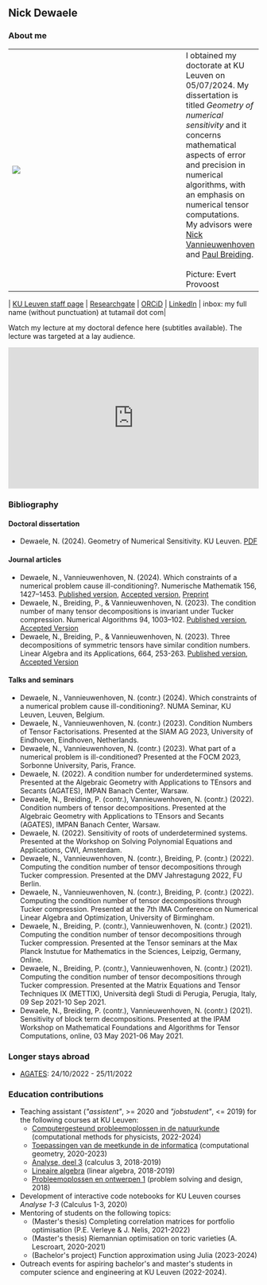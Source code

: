 ## Nick Dewaele


### About me

<table><tr><td width="400"><img src="https://raw.githubusercontent.com/Nikdwal/nikdwal.github.io/master/writing.jpg"></td><td> I obtained my doctorate at KU Leuven on 05/07/2024. My dissertation is titled <em>Geometry of numerical sensitivity</em> and it concerns mathematical aspects of error and precision in numerical algorithms, with an emphasis on numerical tensor computations. 
<br>My advisors were <a href="https://people.cs.kuleuven.be/~nick.vannieuwenhoven">Nick Vannieuwenhoven</a> and <a href="https://pbrdng.github.io/">Paul Breiding</a>. <br><br><span style="font-size=0.7em">Picture: Evert Provoost</span></td></tr></table>

| [KU Leuven staff page](https://www.kuleuven.be/wieiswie/en/person/00124993) | [Researchgate](https://www.researchgate.net/profile/Nick-Dewaele-2) | [ORCiD](https://orcid.org/0000-0002-5558-4782) | [LinkedIn](https://www.linkedin.com/in/nick-dewaele-614323170/) | inbox: my full name (without punctuation) at tutamail dot com|

Watch my lecture at my doctoral defence here (subtitles available). The lecture was targeted at a lay audience.
<div style="padding:56.25% 0 0 0;position:relative;"><iframe src="https://player.vimeo.com/video/979853090?badge=0&amp;autopause=0&amp;player_id=0&amp;app_id=58479" frameborder="0" allow="autoplay; fullscreen; picture-in-picture; clipboard-write" style="position:absolute;top:0;left:0;width:100%;height:100%;" title="Geometry of Numerical Sensitivity"></iframe></div><script src="https://player.vimeo.com/api/player.js"></script>

### Bibliography
<!-- #### Preprints -->
#### Doctoral dissertation
- Dewaele, N. (2024). Geometry of Numerical Sensitivity. KU Leuven. [PDF](thesis.pdf)

#### Journal articles
- Dewaele, N., Vannieuwenhoven, N. (2024). Which constraints of a numerical problem cause ill-conditioning?. Numerische Mathematik 156, 1427–1453. [Published version](https://doi.org/10.1007/s00211-024-01427-6), [Accepted version](https://lirias.kuleuven.be/retrieve/770286), [Preprint](https://arxiv.org/abs/2305.11547)
- Dewaele, N., Breiding, P., & Vannieuwenhoven, N. (2023). The condition number of many tensor decompositions is invariant under Tucker compression.  Numerical Algorithms 94, 1003–102. [Published version](https://link.springer.com/article/10.1007/s11075-023-01526-9), [Accepted Version](https://lirias.kuleuven.be/retrieve/755154)
- Dewaele, N., Breiding, P., & Vannieuwenhoven, N. (2023). Three decompositions of symmetric tensors have similar condition numbers. Linear Algebra and its Applications, 664, 253-263. [Published version](https://doi.org/10.1016/j.laa.2023.01.020), [Accepted Version](https://lirias.kuleuven.be/retrieve/703856)

#### Talks and seminars
- Dewaele, N., Vannieuwenhoven, N. (contr.) (2024). Which constraints of a numerical problem cause ill-conditioning?. NUMA Seminar, KU Leuven, Leuven, Belgium.
- Dewaele, N., Vannieuwenhoven, N. (contr.) (2023). Condition Numbers of Tensor Factorisations. Presented at the SIAM AG 2023, University of Eindhoven, Eindhoven, Netherlands.
- Dewaele, N., Vannieuwenhoven, N. (contr.) (2023). What part of a numerical problem is ill-conditioned? Presented at the FOCM 2023, Sorbonne University, Paris, France.
- Dewaele, N. (2022). A condition number for underdetermined systems. Presented at the Algebraic Geometry with Applications to TEnsors and Secants (AGATES), IMPAN Banach Center, Warsaw.
- Dewaele, N., Breiding, P. (contr.), Vannieuwenhoven, N. (contr.) (2022). Condition numbers of tensor decompositions. Presented at the Algebraic Geometry with Applications to TEnsors and Secants (AGATES), IMPAN Banach Center, Warsaw.
- Dewaele, N. (2022). Sensitivity of roots of underdetermined systems. Presented at the Workshop on Solving Polynomial Equations and Applications, CWI, Amsterdam.
- Dewaele, N., Vannieuwenhoven, N. (contr.), Breiding, P. (contr.) (2022). Computing the condition number of tensor decompositions through Tucker compression. Presented at the DMV Jahrestagung 2022, FU Berlin.
- Dewaele, N., Vannieuwenhoven, N. (contr.), Breiding, P. (contr.) (2022). Computing the condition number of tensor decompositions through Tucker compression. Presented at the 7th IMA Conference on Numerical Linear Algebra and Optimization, University of Birmingham.
- Dewaele, N., Breiding, P. (contr.), Vannieuwenhoven, N. (contr.) (2021). Computing the condition number of tensor decompositions through Tucker compression. Presented at the Tensor seminars at the Max Planck Instutue for Mathematics in the Sciences, Leipzig, Germany, Online.
- Dewaele, N., Breiding, P. (contr.), Vannieuwenhoven, N. (contr.) (2021). Computing the condition number of tensor decompositions through Tucker compression. Presented at the Matrix Equations and Tensor Techniques IX (METTIX), Università degli Studi di Perugia, Perugia, Italy, 09 Sep 2021-10 Sep 2021.
- Dewaele, N., Breiding, P. (contr.), Vannieuwenhoven, N. (contr.) (2021). Sensitivity of block term decompositions. Presented at the IPAM Workshop on Mathematical Foundations and Algorithms for Tensor Computations, online, 03 May 2021-06 May 2021.

### Longer stays abroad
- [AGATES](https://agates.mimuw.edu.pl/): 24/10/2022 - 25/11/2022

### Education contributions
- Teaching assistant (_"assistent"_, >= 2020 and _"jobstudent"_, <= 2019) for the following courses at KU Leuven:
  - [Computergesteund probleemoplossen in de natuurkunde](https://onderwijsaanbod.kuleuven.be/2021/syllabi/n/G0P36BN.htm) (computational methods for physicists, 2022-2024)
  - [Toepassingen van de meetkunde in de informatica](https://onderwijsaanbod.kuleuven.be/2021/syllabi/n/G0Q37CN.htm) (computational geometry, 2020-2023)
  - [Analyse, deel 3](https://onderwijsaanbod.kuleuven.be/2018/syllabi/n/H08W0AN.htm) (calculus 3, 2018-2019)
  - [Lineaire algebra](https://onderwijsaanbod.kuleuven.be/2018/syllabi/n/H0M69BN.htm) (linear algebra, 2018-2019)
  - [Probleemoplossen en ontwerpen 1](https://onderwijsaanbod.kuleuven.be/2018/syllabi/n/H01B9AN.htm) (problem solving and design, 2018)
- Development of interactive code notebooks for KU Leuven courses _Analyse 1-3_ (Calculus 1-3, 2020)
- Mentoring of students on the following topics:
  - (Master's thesis) Completing correlation matrices for portfolio optimisation (P.E. Verleye & J. Nelis, 2021-2022)
  - (Master's thesis) Riemannian optimisation on toric varieties (A. Lescroart, 2020-2021)
  - (Bachelor's project) Function approximation using Julia (2023-2024)
- Outreach events for aspiring bachelor's and master's students in computer science and engineering at KU Leuven (2022-2024).
